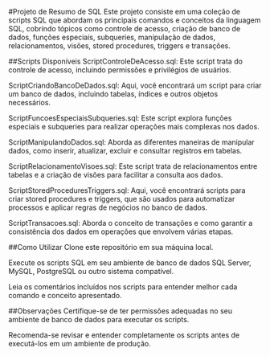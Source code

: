#Projeto de Resumo de SQL
Este projeto consiste em uma coleção de scripts SQL que abordam os principais comandos e conceitos da linguagem SQL, cobrindo tópicos como controle de acesso, criação de banco de dados, funções especiais, subqueries, manipulação de dados, relacionamentos, visões, stored procedures, triggers e transações.

##Scripts Disponíveis
ScriptControleDeAcesso.sql: Este script trata do controle de acesso, incluindo permissões e privilégios de usuários.

ScriptCriandoBancoDeDados.sql: Aqui, você encontrará um script para criar um banco de dados, incluindo tabelas, índices e outros objetos necessários.

ScriptFuncoesEspeciaisSubqueries.sql: Este script explora funções especiais e subqueries para realizar operações mais complexas nos dados.

ScriptManipulandoDados.sql: Aborda as diferentes maneiras de manipular dados, como inserir, atualizar, excluir e consultar registros em tabelas.

ScriptRelacionamentoVisoes.sql: Este script trata de relacionamentos entre tabelas e a criação de visões para facilitar a consulta aos dados.

ScriptStoredProceduresTriggers.sql: Aqui, você encontrará scripts para criar stored procedures e triggers, que são usados para automatizar processos e aplicar regras de negócios no banco de dados.

ScriptTransacoes.sql: Aborda o conceito de transações e como garantir a consistência dos dados em operações que envolvem várias etapas.

##Como Utilizar
Clone este repositório em sua máquina local.

Execute os scripts SQL em seu ambiente de banco de dados SQL Server, MySQL, PostgreSQL ou outro sistema compatível.

Leia os comentários incluídos nos scripts para entender melhor cada comando e conceito apresentado.

##Observações
Certifique-se de ter permissões adequadas no seu ambiente de banco de dados para executar os scripts.

Recomenda-se revisar e entender completamente os scripts antes de executá-los em um ambiente de produção.
